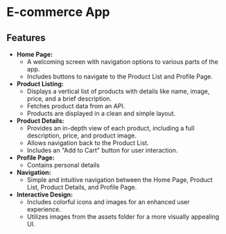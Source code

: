 # E-commerce App

## Features

- **Home Page:**
  - A welcoming screen with navigation options to various parts of the app.
  - Includes buttons to navigate to the Product List and Profile Page.
- **Product Listing:**
  - Displays a vertical list of products with details like name, image, price, and a brief description.
  - Fetches product data from an API.
  - Products are displayed in a clean and simple layout.
- **Product Details:**
  - Provides an in-depth view of each product, including a full description, price, and product image.
  - Allows navigation back to the Product List.
  - Includes an "Add to Cart" button for user interaction.
- **Profile Page:**
  - Contains personal details 
- **Navigation:**
  - Simple and intuitive navigation between the Home Page, Product List, Product Details, and Profile Page.
- **Interactive Design:**
  - Includes colorful icons and images for an enhanced user experience.
  - Utilizes images from the assets folder for a more visually appealing UI.

